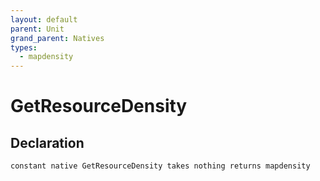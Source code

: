 ```yaml
---
layout: default
parent: Unit
grand_parent: Natives
types:
  - mapdensity
---
```


# GetResourceDensity

## Declaration

```
constant native GetResourceDensity takes nothing returns mapdensity
```